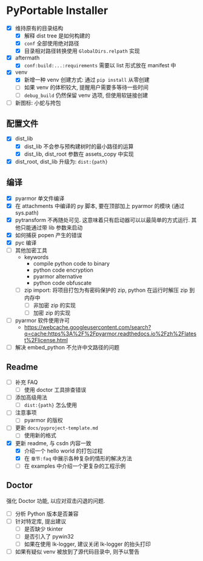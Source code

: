 # PyPortable Installer

* [x] 维持原有的目录结构
    * [x] 解释 dist tree 是如何构建的
    * [x] `conf` 全部使用绝对路径
    * [x] 目录相对路径转换使用 `GlobalDirs.relpath` 实现
* [x] aftermath
    * [x] `conf:build:...:requirements` 需要以 list 形式放在 manifest 中
* [x] venv
    * [x] 新增一种 venv 创建方式: 通过 `pip install` 从零创建
    * [ ] 如果 venv 的体积较大, 提醒用户需要多等待一些时间
    * [ ] `debug_build` 仍然保留 venv 选项, 但使用软链接创建
* [ ] 新图标: 小蛇与挎包

## 配置文件

* [x] dist_lib
    * [x] dist_lib 不会参与预构建树时的最小路径的运算
    * [x] dist_lib, dist_root 参数在 assets_copy 中实现
* [x] dist_root, dist_lib 升级为: `dist:{path}`

## 编译

* [x] pyarmor 单文件编译
* [x] 在 attachments 中编译的 py 脚本, 要在顶部加上 pyarmor 的模块 (通过 sys.path)
* [x] pytransform 不再随处可见. 这意味着只有启动器可以以最简单的方式运行. 其他只能通过带 lib 参数来启动
* [x] 如何捕获 popen 产生的错误
* [x] pyc 编译
* [ ] 其他加密工具
    * keywords
        * compile python code to binary
        * python code encryption
        * pyarmor alternative
        * python code obfuscate
    * [ ] zip import: 将项目打包为有密码保护的 zip, python 在运行时解压 zip 到内存中
        * [ ] 非加密 zip 的实现
        * [ ] 加密 zip 的实现
* [ ] pyarmor 软件使用许可
    * https://webcache.googleusercontent.com/search?q=cache:https%3A%2F%2Fpyarmor.readthedocs.io%2Fzh%2Flatest%2Flicense.html
* [ ] 解决 embed_python 不允许中文路径的问题

## Readme

* [ ] 补充 FAQ
    * [ ] 使用 doctor 工具排查错误
* [ ] 添加高级用法
    * [ ] `dist:{path}` 怎么使用
* [ ] 注意事项
    * [ ] pyarmor 的版权
* [ ] 更新 `docs/pyproject-template.md`
    * [ ] 使用新的格式
* [x] 更新 readme, 与 csdn 内容一致
    * [x] 介绍一个 hello world 的打包过程
    * [x] 在 `章节:faq` 中展示各种复杂的情形的解决方法
    * [ ] 在 examples 中介绍一个更复杂的工程示例

## Doctor

强化 Doctor 功能, 以应对双击闪退的问题.

* [ ] 分析 Python 版本是否兼容
* [ ] 针对特定库, 提出建议
    * [ ] 是否缺少 tkinter
    * [ ] 是否引入了 pywin32
    * [ ] 如果在使用 lk-logger, 建议关闭 lk-logger 的抬头打印
* [ ] 如果有疑似 venv 被放到了源代码目录中, 则予以警告
